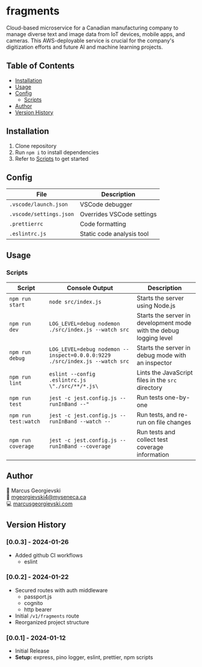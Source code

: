 # fragments

Cloud-based microservice for a Canadian manufacturing company to manage diverse text and image data from IoT devices, mobile apps, and cameras. This AWS-deployable service is crucial for the company's digitization efforts and future AI and machine learning projects.

## Table of Contents

- [Installation](#installation)
- [Usage](#usage)
- [Config](#config)
  - [Scripts](#scripts)
- [Author](#author)
- [Version History](#version-history)

## Installation

1. Clone repository
2. Run `npm i` to install dependencies
3. Refer to [Scripts](#scripts) to get started

## Config

| File                    | Description               |
| ----------------------- | ------------------------- |
| `.vscode/launch.json`   | VSCode debugger           |
| `.vscode/settings.json` | Overrides VSCode settings |
| `.prettierrc`           | Code formatting           |
| `.eslintrc.js`          | Static code analysis tool |

## Usage

### Scripts

| Script               | Console Output                                                              | Description                                                        |
| -------------------- | --------------------------------------------------------------------------- | ------------------------------------------------------------------ |
| `npm run start`      | `node src/index.js`                                                         | Starts the server using Node.js                                    |
| `npm run dev`        | `LOG_LEVEL=debug nodemon ./src/index.js --watch src`                        | Starts the server in development mode with the debug logging level |
| `npm run debug`      | `LOG_LEVEL=debug nodemon --inspect=0.0.0.0:9229 ./src/index.js --watch src` | Starts the server in debug mode with an inspector                  |
| `npm run lint`       | `eslint --config .eslintrc.js \"./src/**/*.js\`                             | Lints the JavaScript files in the `src` directory                  |
| `npm run test`       | `jest -c jest.config.js --runInBand --"`                                    | Run tests one-by-one                                               |
| `npm run test:watch` | `jest -c jest.config.js --runInBand --watch --`                             | Run tests, and re-run on file changes                              |
| `npm run coverage`   | `jest -c jest.config.js --runInBand --coverage`                             | Run tests and collect test coverage information                    |

## Author

👤 Marcus Georgievski \
📧 mgeorgievski4@myseneca.ca \
💻 [marcusgeorgievski.com](https://marcusgeorgievski.com)

## Version History

### [0.0.3] - 2024-01-26

- Added github CI workflows
  - eslint

### [0.0.2] - 2024-01-22

- Secured routes with auth middleware
  - passport.js
  - cognito
  - http bearer
- Initial `/v1/fragments` route
- Reorganized project structure

### [0.0.1] - 2024-01-12

- Initial Release
- **Setup:** express, pino logger, eslint, prettier, npm scripts
